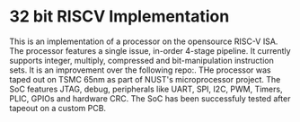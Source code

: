 # 32 bit RISCV Implementation

This is an implementation of a processor on the opensource RISC-V ISA. The processor features a single issue, in-order 4-stage pipeline. It currently supports integer, multiply, compressed and bit-manipulation instruction sets. It is an improvement over the following repo:. THe processor was taped out on TSMC 65nm as part of NUST's microprocessor project. The SoC features JTAG, debug, peripherals like UART, SPI, I2C, PWM, Timers, PLIC, GPIOs and hardware CRC. The SoC has been successfuly tested after tapeout on a custom PCB.
